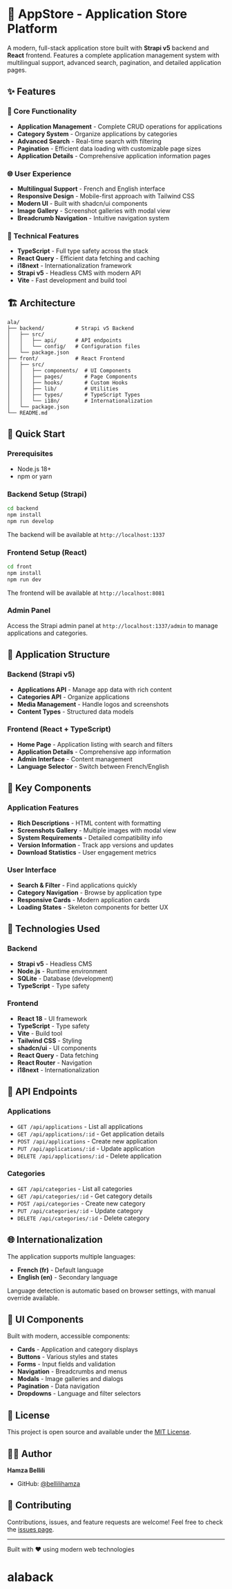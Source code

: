 # 🚀 AppStore - Application Store Platform

A modern, full-stack application store built with **Strapi v5** backend and **React** frontend. Features a complete application management system with multilingual support, advanced search, pagination, and detailed application pages.

## ✨ Features

### 🎯 Core Functionality
- **Application Management** - Complete CRUD operations for applications
- **Category System** - Organize applications by categories
- **Advanced Search** - Real-time search with filtering
- **Pagination** - Efficient data loading with customizable page sizes
- **Application Details** - Comprehensive application information pages

### 🌐 User Experience
- **Multilingual Support** - French and English interface
- **Responsive Design** - Mobile-first approach with Tailwind CSS
- **Modern UI** - Built with shadcn/ui components
- **Image Gallery** - Screenshot galleries with modal view
- **Breadcrumb Navigation** - Intuitive navigation system

### 🔧 Technical Features
- **TypeScript** - Full type safety across the stack
- **React Query** - Efficient data fetching and caching
- **i18next** - Internationalization framework
- **Strapi v5** - Headless CMS with modern API
- **Vite** - Fast development and build tool

## 🏗️ Architecture

```
ala/
├── backend/          # Strapi v5 Backend
│   ├── src/
│   │   ├── api/      # API endpoints
│   │   └── config/   # Configuration files
│   └── package.json
├── front/            # React Frontend
│   ├── src/
│   │   ├── components/  # UI Components
│   │   ├── pages/       # Page Components
│   │   ├── hooks/       # Custom Hooks
│   │   ├── lib/         # Utilities
│   │   ├── types/       # TypeScript Types
│   │   └── i18n/        # Internationalization
│   └── package.json
└── README.md
```

## 🚀 Quick Start

### Prerequisites
- Node.js 18+ 
- npm or yarn

### Backend Setup (Strapi)
```bash
cd backend
npm install
npm run develop
```
The backend will be available at `http://localhost:1337`

### Frontend Setup (React)
```bash
cd front
npm install
npm run dev
```
The frontend will be available at `http://localhost:8081`

### Admin Panel
Access the Strapi admin panel at `http://localhost:1337/admin` to manage applications and categories.

## 📱 Application Structure

### Backend (Strapi v5)
- **Applications API** - Manage app data with rich content
- **Categories API** - Organize applications
- **Media Management** - Handle logos and screenshots
- **Content Types** - Structured data models

### Frontend (React + TypeScript)
- **Home Page** - Application listing with search and filters
- **Application Details** - Comprehensive app information
- **Admin Interface** - Content management
- **Language Selector** - Switch between French/English

## 🌟 Key Components

### Application Features
- **Rich Descriptions** - HTML content with formatting
- **Screenshots Gallery** - Multiple images with modal view
- **System Requirements** - Detailed compatibility info
- **Version Information** - Track app versions and updates
- **Download Statistics** - User engagement metrics

### User Interface
- **Search & Filter** - Find applications quickly
- **Category Navigation** - Browse by application type
- **Responsive Cards** - Modern application cards
- **Loading States** - Skeleton components for better UX

## 🔧 Technologies Used

### Backend
- **Strapi v5** - Headless CMS
- **Node.js** - Runtime environment
- **SQLite** - Database (development)
- **TypeScript** - Type safety

### Frontend
- **React 18** - UI framework
- **TypeScript** - Type safety
- **Vite** - Build tool
- **Tailwind CSS** - Styling
- **shadcn/ui** - UI components
- **React Query** - Data fetching
- **React Router** - Navigation
- **i18next** - Internationalization

## 📄 API Endpoints

### Applications
- `GET /api/applications` - List all applications
- `GET /api/applications/:id` - Get application details
- `POST /api/applications` - Create new application
- `PUT /api/applications/:id` - Update application
- `DELETE /api/applications/:id` - Delete application

### Categories
- `GET /api/categories` - List all categories
- `GET /api/categories/:id` - Get category details
- `POST /api/categories` - Create new category
- `PUT /api/categories/:id` - Update category
- `DELETE /api/categories/:id` - Delete category

## 🌐 Internationalization

The application supports multiple languages:
- **French (fr)** - Default language
- **English (en)** - Secondary language

Language detection is automatic based on browser settings, with manual override available.

## 🎨 UI Components

Built with modern, accessible components:
- **Cards** - Application and category displays
- **Buttons** - Various styles and states
- **Forms** - Input fields and validation
- **Navigation** - Breadcrumbs and menus
- **Modals** - Image galleries and dialogs
- **Pagination** - Data navigation
- **Dropdowns** - Language and filter selectors

## 📝 License

This project is open source and available under the [MIT License](LICENSE).

## 👨‍💻 Author

**Hamza Bellili**
- GitHub: [@bellilihamza](https://github.com/bellilihamza)

## 🤝 Contributing

Contributions, issues, and feature requests are welcome! Feel free to check the [issues page](https://github.com/bellilihamza/ala/issues).

---

Built with ❤️ using modern web technologies
# alaback
